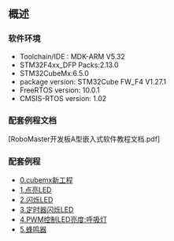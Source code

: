 ﻿## 概述
### 软件环境
 - Toolchain/IDE : MDK-ARM V5.32
 - STM32F4xx_DFP Packs:2.13.0
 - STM32CubeMx:6.5.0
 - package version: STM32Cube FW_F4 V1.27.1
 - FreeRTOS version: 10.0.1
 - CMSIS-RTOS version: 1.02
 
### 配套例程文档
[RoboMaster开发板A型嵌入式软件教程文档.pdf]
### 配套例程
* [0.cubemx新工程](0BASE)
* [1.点亮LED](1LED)
* [2.闪烁LED](2FLASH_LED)
* [3.定时器闪烁LED](3TIM_LED)
* [4.PWM控制LED亮度:呼吸灯](4PWM_LED)
* [5.蜂鸣器](5PWM_BUZZER)


